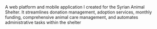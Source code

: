  A web platform and mobile application I created for the Syrian Animal Shelter. It streamlines donation management,
                  adoption services, monthly funding, comprehensive animal care management, and automates administrative tasks within
                  the shelter
